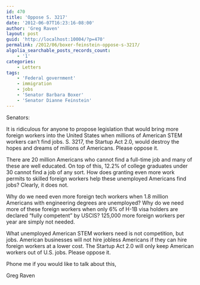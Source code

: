 ```yaml
---
id: 470
title: 'Oppose S. 3217'
date: '2012-06-07T16:23:16-08:00'
author: 'Greg Raven'
layout: post
guid: 'http://localhost:10004/?p=470'
permalink: /2012/06/boxer-feinstein-oppose-s-3217/
algolia_searchable_posts_records_count:
    - '1'
categories:
    - Letters
tags:
    - 'Federal government'
    - immigration
    - jobs
    - 'Senator Barbara Boxer'
    - 'Senator Dianne Feinstein'
---
```


Senators:

It is ridiculous for anyone to propose legislation that would bring more foreign workers into the United States when millions of American STEM workers can’t find jobs. S. 3217, the Startup Act 2.0, would destroy the hopes and dreams of millions of Americans. Please oppose it.  
  
There are 20 million Americans who cannot find a full-time job and many of these are well educated. On top of this, 12.2% of college graduates under 30 cannot find a job of any sort. How does granting even more work permits to skilled foreign workers help these unemployed Americans find jobs? Clearly, it does not.

Why do we need even more foreign tech workers when 1.8 million Americans with engineering degrees are unemployed? Why do we need more of these foreign workers when only 6% of H-1B visa holders are declared “fully competent” by USCIS? 125,000 more foreign workers per year are simply not needed.

What unemployed American STEM workers need is not competition, but jobs. American businesses will not hire jobless Americans if they can hire foreign workers at a lower cost. The Startup Act 2.0 will only keep American workers out of U.S. jobs. Please oppose it.

Phone me if you would like to talk about this,

Greg Raven